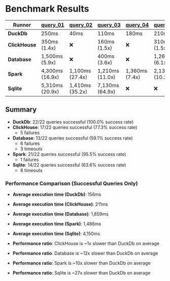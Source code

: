 # Benchmark Results

| Runner | [query_01](Queries/query_01.sql) | [query_02](Queries/query_02.sql) | [query_03](Queries/query_03.sql) | [query_04](Queries/query_04.sql) | [query_05](Queries/query_05.sql) | [query_06](Queries/query_06.sql) | [query_07](Queries/query_07.sql) | [query_08](Queries/query_08.sql) | [query_09](Queries/query_09.sql) | [query_10](Queries/query_10.sql) | [query_11](Queries/query_11.sql) | [query_12](Queries/query_12.sql) | [query_13](Queries/query_13.sql) | [query_14](Queries/query_14.sql) | [query_15](Queries/query_15.sql) | [query_16](Queries/query_16.sql) | [query_17](Queries/query_17.sql) | [query_18](Queries/query_18.sql) | [query_19](Queries/query_19.sql) | [query_20](Queries/query_20.sql) | [query_21](Queries/query_21.sql) | [query_22](Queries/query_22.sql) |
|--------|------------|------------|------------|------------|------------|------------|------------|------------|------------|------------|------------|------------|------------|------------|------------|------------|------------|------------|------------|------------|------------|------------|
| **DuckDb** | 250ms | 40ms | 110ms | 180ms | 210ms | 20ms | 80ms | 280ms | 330ms | 150ms | 40ms | 60ms | 180ms | 10ms | 20ms | 30ms | 240ms | 340ms | 240ms | 50ms | 560ms | 30ms |
| **ClickHouse** | 350ms (1.4x) | ❌ | 160ms (1.5x) | ❌ | 310ms (1.5x) | 40ms (1.8x) | 120ms (1.4x) | 350ms (1.3x) | 440ms (1.3x) | 270ms (1.8x) | 50ms (1.4x) | 100ms (1.7x) | 150ms (1.1x) | 20ms (1.5x) | ❌ | 30ms (1.2x) | 320ms (1.4x) | 310ms (1.1x) | 520ms (2.2x) | 60ms (1.2x) | ❌ | ❌ |
| **Database** | 1,500ms (5.9x) | ❌ | 400ms (3.6x) | ❌ | 1,260ms (6.1x) | 90ms (4.6x) | 3,150ms (37.5x) | 230ms (1.2x) | ❌ | 610ms (4.0x) | 550ms (14.6x) | 390ms (6.8x) | 4,320ms (24.4x) | 110ms (8.4x) | ❌ | ❌ | 6,060ms (25.8x) | 5,510ms (16.2x) | ❌ | ❌ | ❌ | ❌ |
| **Spark** | 4,300ms (16.9x) | 1,100ms (27.4x) | 1,210ms (11.0x) | 1,360ms (7.4x) | 2,130ms (10.2x) | 140ms (7.2x) | 1,590ms (18.9x) | 880ms (3.2x) | 1,740ms (5.3x) | 1,490ms (9.7x) | 400ms (10.6x) | 580ms (10.1x) | 1,470ms (8.3x) | 210ms (16.5x) | ❌ | 510ms (19.0x) | 1,720ms (7.3x) | 4,090ms (12.0x) | 550ms (2.3x) | 470ms (9.8x) | 4,900ms (8.7x) | 370ms (11.8x) |
| **Sqlite** | 5,310ms (20.9x) | 1,410ms (35.2x) | 7,130ms (64.9x) | ❌ | ❌ | 740ms (36.9x) | 2,990ms (35.6x) | 13,630ms (49.4x) | 17,960ms (54.4x) | 970ms (6.3x) | 1,160ms (30.4x) | 760ms (13.4x) | 4,270ms (24.1x) | 400ms (31.2x) | 1,130ms (66.4x) | 240ms (8.9x) | ❌ | ❌ | ❌ | ❌ | ❌ | ❌ |

## Summary

- **DuckDb**: 22/22 queries successful (100.0% success rate)
- **ClickHouse**: 17/22 queries successful (77.3% success rate)
  - 5 failures
- **Database**: 13/22 queries successful (59.1% success rate)
  - 6 failures
  - 3 timeouts
- **Spark**: 21/22 queries successful (95.5% success rate)
  - 1 failures
- **Sqlite**: 14/22 queries successful (63.6% success rate)
  - 8 timeouts

### Performance Comparison (Successful Queries Only)
- **Average execution time (DuckDb)**: 156ms
- **Average execution time (ClickHouse)**: 211ms
- **Average execution time (Database)**: 1,859ms
- **Average execution time (Spark)**: 1,486ms
- **Average execution time (Sqlite)**: 4,150ms

- **Performance ratio**: ClickHouse is ~1x slower than DuckDb on average
- **Performance ratio**: Database is ~12x slower than DuckDb on average
- **Performance ratio**: Spark is ~10x slower than DuckDb on average
- **Performance ratio**: Sqlite is ~27x slower than DuckDb on average
